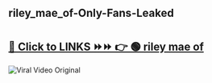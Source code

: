 
 ## riley_mae_of-Only-Fans-Leaked

# <h2><a href="https://clipsfans.com/riley_mae_of&ref=git">🔗 Click to LINKS ⏩⏩ 👉 🟢 riley mae of </a></h2>

<a href="https://clipsfans.com/riley_mae_of&ref=git" rel="nofollow" data-target="animated-image.originalLink"><img src="https://i.ibb.co.com/xMMVF88/686577567.gif" alt="Viral Video Original" style="max-width: 100%; display: inline-block;" data-target="animated-image.originalImage"></a>

